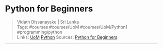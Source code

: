 # Python for Beginners

> Vidath Dissanayake | Sri Lanka  
> Tags: #courses #courses/UoM #courses/UoM/Python1 #programming/python  
> Links: [UoM](../../UoM.md) [Python](../../../../programming/python/Python.md) 
> Sources:  [Python for Beginners](https://open.uom.lk/lms/course/view.php?id=15)
---